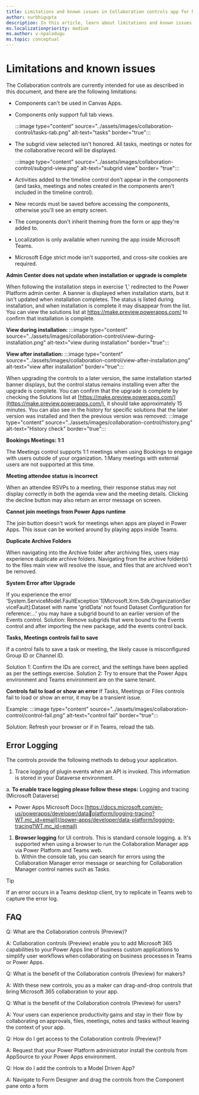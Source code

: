 ```yaml
---
title: Limitations and known issues in Collaboration controls app for Microsoft Teams
author: surbhigupta
description: In this article, learn about limitations and known issues in Collaboration controls app for Microsoft Teams.
ms.localizationpriority: medium
ms.author: v-npaladugu
ms.topic: conceptual
---
```


# Limitations and known issues

The Collaboration controls are currently intended for use as described in this document, and there are the following limitations:

* Components can't be used in Canvas Apps.
* Components only support full tab views.

     :::image type="content" source="../assets/images/collaboration-control/tasks-tab.png" alt-text="tasks" border="true":::

* The subgrid view selected isn't honored. All tasks, meetings or notes for the collaborative record will be displayed.

     :::image type="content" source="../assets/images/collaboration-control/subgrid-view.png" alt-text="subgrid view" border= "true":::

* Activities added to the timeline control don’t appear in the components (and tasks, meetings and notes created in the components aren't included in the timeline control).
* New records must be saved before accessing the components, otherwise you'll see an empty screen.
* The components don't inherit theming from the form or app they're added to.
* Localization is only available when running the app inside Microsoft Teams.
* Microsoft Edge strict mode isn't supported, and cross-site cookies are required.

**Admin Center does not update when installation or upgrade is complete**

 When following the installation steps in exercise 1,' redirected to the Power Platform admin center. A banner is displayed when installation starts, but it isn't updated when installation completes. The status is listed during installation, and when installation is complete it may disappear from the list. You can view the solutions list at <https://make.preview.powerapps.com/> to confirm that installation is complete.

**View during installation:**
     :::image type="content" source="../assets/images/collaboration-control/view-during-installation.png" alt-text="view during installation" border="true":::

**View after installation:**
     :::image type="content" source="../assets/images/collaboration-control/view-after-installation.png" alt-text="view after installation" border="true":::

When upgrading the controls to a later version, the same installation started banner displays, but the control status remains installing even after the upgrade is complete. You can confirm that the upgrade is complete by checking the Solutions list at [https://make.preview.powerapps.com/](https://make.preview.powerapps.com/), it should take approximately 15 minutes. You can also see in the history for specific solutions that the later version was installed and then the previous version was removed:
     :::image type="content" source="../assets/images/collaboration-control/history.png" alt-text="History check" border="true":::

**Bookings Meetings: 1:1**

The Meetings control supports 1:1 meetings when using Bookings to engage with users outside of your organization. 1:Many meetings with external users are not supported at this time. 


**Meeting attendee status is incorrect**

 When an attendee RSVPs to a meeting, their response status may not display correctly in both the agenda view and the meeting details. Clicking the decline button may also return an error message on screen.

**Cannot join meetings from Power Apps runtime**

 The join button doesn't work for meetings when apps are played in Power Apps. This issue can be worked around by playing apps inside Teams.

**Duplicate Archive Folders**

 When navigating into the Archive folder after archiving files, users may experience duplicate archive folders. Navigating from the archive folder(s) to the files main view will resolve the issue, and files that are archived won't be removed.

**System Error after Upgrade**

 If you experience the error ‘System.ServiceModel.FaultException`1[Microsoft.Xrm.Sdk.OrganizationServiceFault]:Dataset with name 'gridData' not found Dataset Configuration for reference:…’ you may have a subgrid bound to an earlier version of the Events control. Solution: Remove subgrids that were bound to the Events control and after importing the new package, add the events control back.

 **Tasks, Meetings controls fail to save**

 If a control fails to save a task or meeting, the likely cause is misconfigured Group ID or Channel ID.

 Solution 1: Confirm the IDs are correct, and the settings have been applied as per the settings exercise.
 Solution 2: Try to ensure that the Power Apps environment and Teams environment are on the same tenant.

 **Controls fail to load or show an error**
 If Tasks, Meetings or Files controls fail to load or show an error, it may be a transient issue.

 Example:
     :::image type="content" source="../assets/images/collaboration-control/control-fail.png" alt-text="control fail" border="true":::

 Solution: Refresh your browser or if in Teams, reload the tab.

## Error Logging

 The controls provide the following methods to debug your application.

 1. Trace logging of plugin events when an API is invoked. This information is stored in your Dataverse environment.

 a. **To enable trace logging please follow these steps:** Logging and tracing (Microsoft Dataverse)<br/>

* Power Apps Microsoft Docs:[https://docs.microsoft.com/en-us/powerapps/developer/dataplatform/logging-tracing?WT.mc_id=email](/power-apps/developer/data-platform/logging-tracing?WT.mc_id=email)

 1. **Browser logging** for UI controls. This is standard console logging.
 a. It's supported when using a browser to run the Collaboration Manager app via Power Platform
 and Teams web. <br/>
 b. Within the console tab, you can search for errors using the Collaboration Manager error
 message or searching for Collaboration Manager control names such as Tasks.<br/>

 > [!TIP]
 > If an error occurs in a Teams desktop client, try to replicate in Teams web to capture the error log. 

## FAQ

Q: What are the Collaboration controls (Preview)?

A: Collaboration controls (Preview) enable you to add Microsoft 365 capabilities to your Power Apps line of business custom applications to simplify user workflows when collaborating on business processes in Teams or Power Apps.

Q: What is the benefit of the Collaboration controls (Preview) for makers?

A: With these new controls, you as a maker can drag-and-drop controls that bring Microsoft 365 collaboration to your app.

Q: What is the benefit of the Collaboration controls (Preview) for users?

A: Your users can experience productivity gains and stay in their flow by collaborating on approvals, files, meetings, notes and tasks without leaving the context of your app.

Q: How do I get access to the Collaboration controls (Preview)?

A: Request that your Power Platform administrator install the controls from AppSource to your Power Apps environment.

Q: How do I add the controls to a Model Driven App?

A: Navigate to Form Designer and drag the controls from the Component pane onto a form
